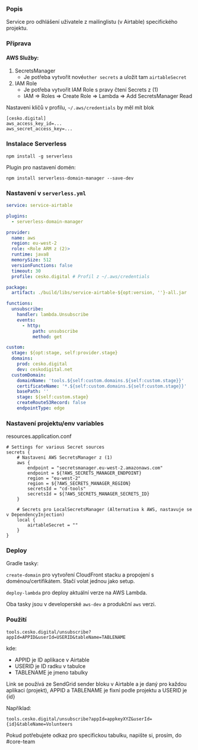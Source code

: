 ### Popis
Service pro odhlášení uživatele z mailinglistu (v Airtable) specifického projektu.

### Příprava

#### AWS Služby:

1. SecretsManager
    - Je potřeba vytvořit nové`other secrets` a uložit tam `airtableSecret` 
2. IAM Role
    - Je potřeba vytvořit IAM Role s pravy čtení Secrets z (1)
    - IAM => Roles => Create Role => Lambda => Add SecretsManager Read
    
Nastaveni kličů v profilu, `~/.aws/credentials` by měl mít blok

```shell script
[cesko.digital]
aws_access_key_id=...
aws_secret_access_key=...
```

### Instalace Serverless

```shell script
npm install -g serverless
```

Plugin pro nastavení domén:
```shell script
npm install serverless-domain-manager --save-dev
```

### Nastavení v `serverless.yml`

```yaml
service: service-airtable

plugins:
  - serverless-domain-manager

provider:
  name: aws
  region: eu-west-2
  role: <Role ARM z (2)>
  runtime: java8
  memorySize: 512
  versionFunctions: false
  timeout: 30
  profile: cesko.digital # Profil z ~/.aws/credentials

package:
  artifact: ./build/libs/service-airtable-${opt:version, ''}-all.jar

functions:
  unsubscribe:
    handler: lambda.Unsubscribe
    events:
      - http:
          path: unsubscribe
          method: get

custom:
  stage: ${opt:stage, self:provider.stage}
  domains:
    prod: cesko.digital
    dev: ceskodigital.net
  customDomain:
    domainName: 'tools.${self:custom.domains.${self:custom.stage}}'
    certificateName: '*.${self:custom.domains.${self:custom.stage}}'
    basePath: ''
    stage: ${self:custom.stage}
    createRoute53Record: false
    endpointType: edge
```

### Nastavení projektu/env variables

resources.application.conf

```text
# Settings for various Secret sources
secrets {
    # Nastaveni AWS SecretsManager z (1)
    aws {
        endpoint = "secretsmanager.eu-west-2.amazonaws.com"
        endpoint = ${?AWS_SECRETS_MANAGER_ENDPOINT}
        region = "eu-west-2"
        region = ${?AWS_SECRETS_MANAGER_REGION}
        secretsId = "cd-tools"
        secretsId = ${?AWS_SECRETS_MANAGER_SECRETS_ID}
    }
    
    # Secrets pro LocalSecretsManager (Alternativa k AWS, nastavuje se v DependencyInjection)
    local {
        airtableSecret = ""
    }
}
```

### Deploy
Gradle tasky:

`create-domain` pro vytvoření CloudFront stacku a propojení s doménou/certifikátem. Stačí volat jednou jako setup.

`deploy-lambda` pro deploy aktuální verze na AWS Lambda.

Oba tasky jsou v developerské `aws-dev` a produkční `aws` verzi.

### Použití

`tools.cesko.digital/unsubscribe?appId=APPID&userId=USERID&tableName=TABLENAME`

kde:

- APPID je ID aplikace v Airtable
- USERID je ID radku v tabulce
- TABLENAME je jmeno tabulky

Link se používá ze SendGrid sender bloku v Airtable a je daný pro každou aplikaci (projekt), 
APPID a TABLENAME je fixní podle projektu a USERID je {id}

Například:

`tools.cesko.digital/unsubscribe?appId=appkeyXYZ&userId={id}&tableName=Volunteers`

Pokud potřebujete odkaz pro specifickou tabulku, napište si, prosím, do #core-team